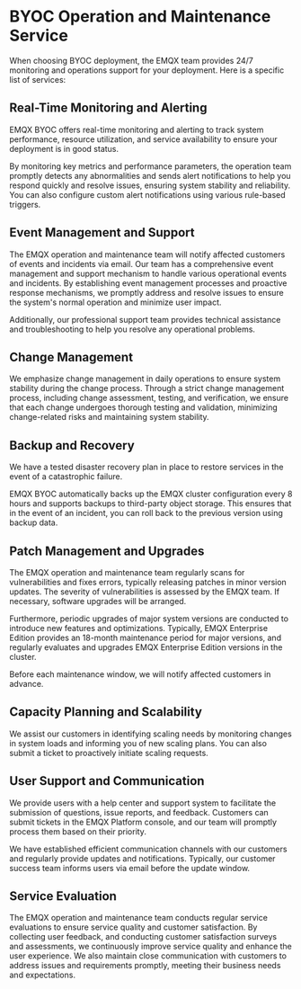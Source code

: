 # BYOC Operation and Maintenance Service

When choosing BYOC deployment, the EMQX team provides 24/7 monitoring and operations support for your deployment. Here is a specific list of services:

## Real-Time Monitoring and Alerting
EMQX BYOC offers real-time monitoring and alerting to track system performance, resource utilization, and service availability to ensure your deployment is in good status. 

By monitoring key metrics and performance parameters, the operation team promptly detects any abnormalities and sends alert notifications to help you respond quickly and resolve issues, ensuring system stability and reliability. You can also configure custom alert notifications using various rule-based triggers.

## Event Management and Support
The EMQX operation and maintenance team will notify affected customers of events and incidents via email. Our team has a comprehensive event management and support mechanism to handle various operational events and incidents. By establishing event management processes and proactive response mechanisms, we promptly address and resolve issues to ensure the system's normal operation and minimize user impact. 

Additionally, our professional support team provides technical assistance and troubleshooting to help you resolve any operational problems.

## Change Management
We emphasize change management in daily operations to ensure system stability during the change process. Through a strict change management process, including change assessment, testing, and verification, we ensure that each change undergoes thorough testing and validation, minimizing change-related risks and maintaining system stability.

## Backup and Recovery
We have a tested disaster recovery plan in place to restore services in the event of a catastrophic failure.

EMQX BYOC automatically backs up the EMQX cluster configuration every 8 hours and supports backups to third-party object storage. This ensures that in the event of an incident, you can roll back to the previous version using backup data.

## Patch Management and Upgrades
The EMQX operation and maintenance team regularly scans for vulnerabilities and fixes errors, typically releasing patches in minor version updates. The severity of vulnerabilities is assessed by the EMQX team. If necessary, software upgrades will be arranged.

Furthermore, periodic upgrades of major system versions are conducted to introduce new features and optimizations. Typically, EMQX Enterprise Edition provides an 18-month maintenance period for major versions, and regularly evaluates and upgrades EMQX Enterprise Edition versions in the cluster.

Before each maintenance window, we will notify affected customers in advance.

## Capacity Planning and Scalability
We assist our customers in identifying scaling needs by monitoring changes in system loads and informing you of new scaling plans. You can also submit a ticket to proactively initiate scaling requests.

## User Support and Communication
We provide users with a help center and support system to facilitate the submission of questions, issue reports, and feedback. Customers can submit tickets in the EMQX Platform console, and our team will promptly process them based on their priority.

We have established efficient communication channels with our customers and regularly provide updates and notifications. Typically, our customer success team informs users via email before the update window.

## Service Evaluation
The EMQX operation and maintenance team conducts regular service evaluations to ensure service quality and customer satisfaction. By collecting user feedback, and conducting customer satisfaction surveys and assessments, we continuously improve service quality and enhance the user experience. We also maintain close communication with customers to address issues and requirements promptly, meeting their business needs and expectations.
